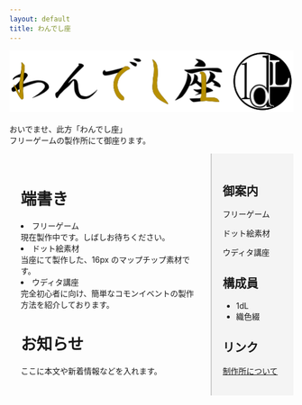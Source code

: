 ```yaml
---
layout: default
title: わんでし座
---
```


![わんでし座ロゴ](asset/img/1dLza_b1.png)
<br>
<br>
おいでませ、此方「わんでし座」  
フリーゲームの製作所にて御座ります。
<div style="display:flex;">
  <!-- 左カラム（本文） -->
  <div style="flex:3; padding:20px;">
    <h1>端書き</h1>  
    <li>フリーゲーム</li>
    現在製作中です。しばしお待ちください。
    <li>ドット絵素材</li>
    当座にて製作した、16px のマップチップ素材です。
    <li>ウディタ講座</li>
    完全初心者に向け、簡単なコモンイベントの製作方法を紹介しております。
    <br>
    <h1>お知らせ</h1>
    <p>ここに本文や新着情報などを入れます。</p>
    </div>

  <!-- 右カラム（サイドバー） -->
  <div style="flex:1; padding:20px; background:#f4f4f4; border-left:2px solid #ccc;">
    <h2>御案内</h2>
    <p>フリーゲーム</p>
    <p>ドット絵素材</p>
    <p>ウディタ講座</p>

 <h2>構成員</h2>
    <ul>
      <li>1dL</li>
      <li>織色綴</li>
    </ul>

<h2>リンク</h2>
    <p><a href="about.html">制作所について</a></p>
  </div>
</div>
